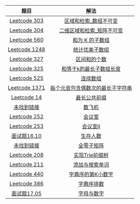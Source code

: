 |                             题目                             |                             解法                             |
| :----------------------------------------------------------: | :----------------------------------------------------------: |
| [Leetcode 303](https://leetcode.cn/problems/range-sum-query-immutable/) | [区域和检索_数组不可变](https://github.com/pshijie/Java_interview_code/blob/main/Leetcode分类/前缀/区域和检索_数组不可变.java) |
| [Leetcode 304](https://leetcode.cn/problems/range-sum-query-2d-immutable/) | [二维区域和检索_矩阵不可变](https://github.com/pshijie/Java_interview_code/blob/main/Leetcode分类/前缀/二维区域和检索_矩阵不可变.java) |
| [Leetcode 560](https://leetcode.cn/problems/subarray-sum-equals-k/) | [和为 K 的子数组](https://github.com/pshijie/Java_interview_code/blob/main/Leetcode分类/前缀/和为K的子数组.java) |
| [Leetcode 1248](https://leetcode.cn/problems/count-number-of-nice-subarrays/) | [统计优美子数组](https://github.com/pshijie/Java_interview_code/blob/main/Leetcode分类/前缀/统计优美子数组.java) |
| [Leetcode 327](https://leetcode.cn/problems/count-of-range-sum/) | [区间和的个数](https://github.com/pshijie/Java_interview_code/blob/main/Leetcode分类/前缀/区间和的个数.java) |
| [Leetcode 325](https://leetcode.cn/problems/maximum-size-subarray-sum-equals-k/) | [和等于k的最长子数组长度](https://github.com/pshijie/Java_interview_code/blob/main/Leetcode分类/前缀/和等于k的最长子数组长度.java) |
| [Leetcode 525](https://leetcode.cn/problems/contiguous-array/) | [连续数组](https://github.com/pshijie/Java_interview_code/blob/main/Leetcode分类/前缀/连续数组.java) |
| [Leetcode 1371](https://leetcode.cn/problems/find-the-longest-substring-containing-vowels-in-even-counts/) | [每个元音包含偶数次的最长子字符串](https://github.com/pshijie/Java_interview_code/blob/main/Leetcode分类/前缀/每个元音包含偶数次的最长子字符串.java) |
| [Leetcode 14](https://leetcode.cn/problems/longest-common-prefix/) | [最长公共前缀](https://github.com/pshijie/Java_interview_code/blob/main/Leetcode分类/前缀/最长公共前缀.java) |
|                       [未找到链接](#)                        | [数飞机](https://github.com/pshijie/Java_interview_code/blob/main/Leetcode分类/前缀/数飞机.java) |
| [Leetcode 252](https://leetcode.cn/problems/meeting-rooms/)  | [会议室](https://github.com/pshijie/Java_interview_code/blob/main/Leetcode分类/前缀/会议室.java) |
| [Leetcode 253](https://leetcode.cn/problems/meeting-rooms-ii/) | [会议室Ⅱ](https://github.com/pshijie/Java_interview_code/blob/main/Leetcode分类/前缀/会议室Ⅱ.java) |
| [面试题16.10](https://leetcode.cn/problems/living-people-lcci/) | [生存人数](https://github.com/pshijie/Java_interview_code/blob/main/Leetcode分类/前缀/生存人数.java) |
|                       [未找到链接](#)                        | [全零子矩阵](https://github.com/pshijie/Java_interview_code/blob/main/Leetcode分类/前缀/全零子矩阵.java) |
| [Leetcode 208](https://leetcode.cn/problems/implement-trie-prefix-tree/) | [实现Trie前缀树](https://github.com/pshijie/Java_interview_code/blob/main/Leetcode分类/前缀/实现Trie前缀树.java) |
| [Leetcode 211](https://leetcode.cn/problems/design-add-and-search-words-data-structure/) | [添加与搜索单词](https://github.com/pshijie/Java_interview_code/blob/main/Leetcode分类/前缀/添加与搜索单词.java) |
| [Leetcode 440](https://leetcode.cn/problems/k-th-smallest-in-lexicographical-order/) | [字典序的第K小数字](https://github.com/pshijie/Java_interview_code/blob/main/Leetcode分类/前缀/字典序的第K小数字.java) |
| [Leetcode 386](https://leetcode.cn/problems/lexicographical-numbers/) | [字典序排数](https://github.com/pshijie/Java_interview_code/blob/main/Leetcode分类/前缀/字典序排数.java) |
| [面试题17.05](https://leetcode.cn/problems/find-longest-subarray-lcci/) | [字母与数字](https://github.com/pshijie/Java_interview_code/blob/main/Leetcode分类/前缀/字母与数字.java) |

